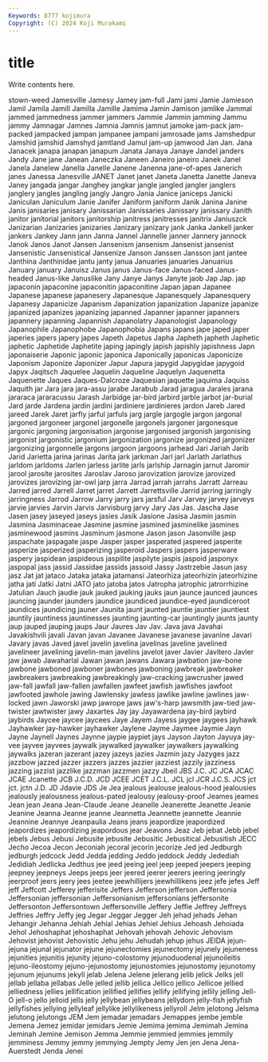 ```yaml
---
Keywords: 8777 kojimura
Copyright: (C) 2024 Koji Murakami
---
```


# title

Write contents here.



stown-weed Jamesville
Jamesy Jamey jam-full Jami jami Jamie Jamieson Jamil Jamila Jamill
Jamilla Jamille Jamima Jamin Jamison jamlike Jammal jammed jammedness jammer
jammers Jammie Jammin jamming Jammu jammy Jamnagar Jamnes Jamnia Jamnis
jamnut jamoke jam-pack jam-packed jampacked jampan jampanee jampani jamrosade jams
Jamshedpur Jamshid jamshid Jamshyd jamtland Jamul jam-up jamwood Jan Jan.
Jana Janacek janapa janapan janapum Janata Janaya Janaye Jandel janders
Jandy Jane jane Janean Janeczka Janeen Janeiro janeiro Janek Janel
Janela Janelew Janella Janelle Janene Janenna jane-of-apes Janerich janes Janessa
Janesville JANET Janet janet Janeta Janetta Janette Janeva Janey jangada
jangar Janghey jangkar jangle jangled jangler janglers janglery jangles jangling
jangly Jangro Jania Janice janiceps Janicki Janiculan Janiculum Janie Janifer
Janiform janiform Janik Janina Janine Janis janisaries janisary Janissarian Janissaries
Janissary janissary Janith janitor janitorial janitors janitorship janitress janitresses janitrix
Janiuszck Janizarian Janizaries janizaries Janizary janizary jank Janka Jankell janker
jankers Jankey Jann jann Janna Jannel Jannelle janner Jannery jannock
Janok Janos Janot Jansen Jansenism jansenism Jansenist jansenist Jansenistic Jansenistical
Jansenize Janson Janssen Jansson jant jantee Janthina Janthinidae jantu janty
janua Januaries januaries Januarius January january Januisz Janus janus Janus-face
Janus-faced Janus-headed Janus-like Januslike Jany Janye Janys Janyte jaob Jap
Jap. jap japaconin japaconine japaconitin japaconitine Japan japan Japanee Japanese
japanese japanesery Japanesque Japanesquely Japanesquery Japanesy Japanicize Japanism Japanization japanization
Japanize japanize japanized japanizes japanizing japanned Japanner japanner japanners japannery
japanning Japannish Japanolatry Japanologist Japanology Japanophile Japanophobe Japanophobia Japans japans
jape japed japer japeries japers japery japes Japeth Japetus Japha
Japheth japheth Japhetic japhetic Japhetide Japhetite japing japingly japish japishly
japishness Japn japonaiserie Japonic japonic japonica Japonically japonicas Japonicize Japonism
Japonize Japonizer Japur Japura japygid Japygidae japygoid Japyx Jaqitsch Jaquelee
Jaquelin Jaqueline Jaquelyn Jaquenetta Jaquenette Jaques Jaques-Dalcroze Jaquesian jaquette jaquima
Jaquiss Jaquith jar Jara jara jara-assu jarabe Jarabub Jarad jaragua
Jarales jarana jararaca jararacussu Jarash Jarbidge jar-bird jarbird jarble jarbot
jar-burial Jard jarde Jardena jardin jardini jardiniere jardinieres jardon Jareb
Jared jareed Jarek Jaret jarfly jarful jarfuls jarg jargle jargogle
jargon jargonal jargoned jargoneer jargonel jargonelle jargonels jargoner jargonesque jargonic
jargoning jargonisation jargonise jargonised jargonish jargonising jargonist jargonistic jargonium jargonization
jargonize jargonized jargonizer jargonizing jargonnelle jargons jargoon jargoons jarhead Jari
Jariah Jarib Jarid Jarietta jarina jarinas Jarita jark jarkman Jarl
jarl Jarlath Jarlathus jarldom jarldoms Jarlen jarless jarlite jarls jarlship
Jarnagin jarnut Jaromir jarool jarosite jarosites Jaroslav Jaroso jarovization jarovize
jarovized jarovizes jarovizing jar-owl jarp jarra Jarrad jarrah jarrahs Jarratt
Jarreau Jarred jarred Jarrell Jarret jarret Jarrett Jarrettsville Jarrid jarring
jarringly jarringness Jarrod Jarrow Jarry jarry jars jarsful Jarv Jarvey
jarvey jarveys jarvie jarvies Jarvin Jarvis Jarvisburg jarvy Jary Jas
Jas. Jascha Jase Jasen jasey jaseyed jaseys jasies Jasik Jasione
Jasisa Jasmin jasmin Jasmina Jasminaceae Jasmine jasmine jasmined jasminelike jasmines
jasminewood jasmins Jasminum jasmone Jason jason Jasonville jasp jaspachate jaspagate
jaspe Jasper jasper jasperated jaspered jasperite jasperize jasperized jasperizing jasperoid
Jaspers jaspers jasperware jaspery jaspidean jaspideous jaspilite jaspilyte jaspis jaspoid
jasponyx jaspopal jass jassid Jassidae jassids jassoid Jassy Jastrzebie Jasun
jasy jasz Jat jat jataco Jataka jataka jatamansi Jateorhiza jateorhizin
jateorhizine jatha jati Jatki Jatni JATO jato jatoba jatos Jatropha
jatrophic jatrorrhizine Jatulian Jauch jaudie jauk jauked jauking jauks jaun
jaunce jaunced jaunces jauncing jaunder jaunders jaundice jaundiced jaundice-eyed jaundiceroot
jaundices jaundicing jauner Jaunita jaunt jaunted jauntie jauntier jauntiest jauntily
jauntiness jauntinesses jaunting jaunting-car jauntingly jaunts jaunty jaup jauped jauping
jaups Jaur Jaures Jav Jav. Java java Javahai Javakishvili javali
Javan javan Javanee Javanese javanese javanine Javari Javary javas Javed
javel javelin javelina javelinas javeline javelined javelineer javelining javelin-man javelins
javelot javer Javier Javitero Javler jaw jawab Jawaharlal Jawan jawan
jawans Jawara jawbation jaw-bone jawbone jawboned jawboner jawbones jawboning jawbreak
jawbreaker jawbreakers jawbreaking jawbreakingly jaw-cracking jawcrusher jawed jaw-fall jawfall jaw-fallen
jawfallen jawfeet jawfish jawfishes jawfoot jawfooted jawhole jawing Jawlensky jawless
jawlike jawline jawlines jaw-locked jawn Jaworski jawp jawrope jaws jaw's-harp
jawsmith jaw-tied jaw-twister jawtwister jawy Jaxartes Jay jay Jayawardena jay-bird
jaybird jaybirds Jaycee jaycee jaycees Jaye Jayem Jayess jaygee jaygees
jayhawk Jayhawker jay-hawker jayhawker Jaylene Jayme Jaymee Jaymie Jayn Jayne
Jaynell Jaynes Jaynne jaypie jaypiet jays Jayson Jayton Jayuya jay-vee
jayvee jayvees jaywalk jaywalked jaywalker jaywalkers jaywalking jaywalks jazeran jazerant
jazey jazeys jazies Jazmin jazy Jazyges jazz jazzbow jazzed jazzer
jazzers jazzes jazzier jazziest jazzily jazziness jazzing jazzist jazzlike jazzman
jazzmen jazzy Jbeil JBS J.C. JC JCA JCAC JCAE Jcanette
JCB J.C.D. JCD JCEE JCET J.C.L. JCL jcl JCR J.C.S.
JCS jct jct. jctn J.D. JD Jdavie JDS Je Jea
jealous jealouse jealous-hood jealousies jealously jealousness jealous-pated jealousy jealousy-proof Jeames
jeames Jean jean Jeana Jean-Claude Jeane Jeanelle Jeanerette Jeanette Jeanie
Jeanine Jeanna Jeanne jeanne Jeannetta Jeannette jeannette Jeannie Jeannine Jeannye
Jeanpaulia Jeans jeans jeapordize jeapordized jeapordizes jeapordizing jeapordous jear Jeavons
Jeaz Jeb jebat Jebb jebel jebels Jebus Jebusi Jebusite jebusite
Jebusitic Jebusitical Jebusitish JECC Jecho Jecoa Jecon Jeconiah jecoral jecorin
jecorize Jed jed Jedburgh jedburgh jedcock Jedd Jedda jedding Jeddo
jeddock Jeddy Jedediah Jedidiah Jedlicka Jedthus jee jeed jeeing jeel
jeep jeeped jeepers jeeping jeepney jeepneys Jeeps jeeps jeer jeered
jeerer jeerers jeering jeeringly jeerproof jeers jeery jees jeetee jeewhillijers
jeewhillikens jeez jefe jefes Jeff jeff Jeffcott Jefferey jefferisite Jeffers
Jefferson jefferson Jeffersonia Jeffersonian jeffersonian Jeffersonianism jeffersonians jeffersonite Jeffersonton Jeffersontown
Jeffersonville Jeffery Jeffie Jeffrey Jeffreys Jeffries Jeffry Jeffy jeg Jegar
Jeggar Jegger Jeh jehad jehads Jehan Jehangir Jehanna Jehiah Jehial
Jehias Jehiel Jehius Jehoash Jehoiada Jehol Jehoshaphat jehoshaphat Jehovah jehovah
Jehovic Jehovism Jehovist jehovist Jehovistic Jehu jehu Jehudah jehup jehus
JEIDA jejun- jejuna jejunal jejunator jejune jejunectomies jejunectomy jejunely jejuneness
jejunities jejunitis jejunity jejuno-colostomy jejunoduodenal jejunoileitis jejuno-ileostomy jejuno-jejunostomy jejunostomies jejunostomy
jejunotomy jejunum jejunums jekyll jelab Jelena Jelene jelerang jelib jelick
Jelks jell jellab jellaba jellabas Jelle jelled jellib jellica Jellico
jellico Jellicoe jellied jelliedness jellies jellification jellified jellifies jellify jellifying
jellily jelling Jell-O jell-o jello jelloid jells jelly jellybean jellybeans
jellydom jelly-fish jellyfish jellyfishes jellying jellyleaf jellylike jellylikeness jellyroll Jelm
jelotong Jelsma jelutong jelutongs JEM Jem jemadar jemadars Jemappes jembe
jemble Jemena Jemez jemidar jemidars Jemie Jemima jemima Jemimah Jemina
Jeminah Jemine Jemison Jemma Jemmie jemmied jemmies jemmily jemminess Jemmy
jemmy jemmying Jempty Jemy Jen jen Jena Jena-Auerstedt Jenda Jenei
